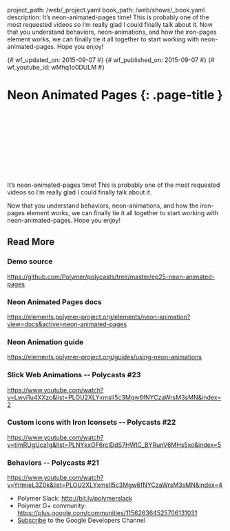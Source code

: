 project_path: /web/_project.yaml book_path: /web/shows/_book.yaml description: It’s neon-animated-pages time! This is probably one of the most requested videos so I’m really glad I could finally talk about it. Now that you understand behaviors, neon-animations, and how the iron-pages element works, we can finally tie it all together to start working with neon-animated-pages. Hope you enjoy!

{# wf_updated_on: 2015-09-07 #} {# wf_published_on: 2015-09-07 #} {# wf_youtube_id: wMhq1o0DULM #}

# Neon Animated Pages {: .page-title }

<div class="video-wrapper">
  <iframe class="devsite-embedded-youtube-video" data-video-id="wMhq1o0DULM"
          data-autohide="1" data-showinfo="0" frameborder="0" allowfullscreen>
  </iframe>
</div>

It’s neon-animated-pages time! This is probably one of the most requested videos so I’m really glad I could finally talk about it.

Now that you understand behaviors, neon-animations, and how the iron-pages element works, we can finally tie it all together to start working with neon-animated-pages. Hope you enjoy!

## Read More

### Demo source

<https://github.com/Polymer/polycasts/tree/master/ep25-neon-animated-pages>

### Neon Animated Pages docs

<https://elements.polymer-project.org/elements/neon-animation?view=docs&active=neon-animated-pages>

### Neon Animation guide

<https://elements.polymer-project.org/guides/using-neon-animations>

### Slick Web Animations -- Polycasts #23

<https://www.youtube.com/watch?v=Lwvi1u4XXzc&list=PLOU2XLYxmsII5c3Mgw6fNYCzaWrsM3sMN&index=2>

### Custom icons with Iron Iconsets -- Polycasts #22

<https://www.youtube.com/watch?v=tjmRUgUca1g&list=PLNYkxOF6rcIDdS7HWIC_BYRunV6MHs5xo&index=5>

### Behaviors -- Polycasts #21

<https://www.youtube.com/watch?v=YrlmieL3Z0k&list=PLOU2XLYxmsII5c3Mgw6fNYCzaWrsM3sMN&index=4>

- Polymer Slack: <http://bit.ly/polymerslack>
- Polymer G+ community: <https://plus.google.com/communities/115626364525706131031>
- [Subscribe](https://goo.gl/mQyv5L) to the Google Developers Channel